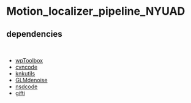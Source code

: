 # Motion_localizer_pipeline_NYUAD
 
## dependencies 

<br />  

*  [wpToolbox](https://github.com/putiw/wpToolbox)
*  [cvncode](https://github.com/cvnlab/cvncode)
*  [knkutils](https://github.com/cvnlab/knkutils)
*  [GLMdenoise](https://github.com/cvnlab/GLMdenoise)
*  [nsdcode](https://github.com/cvnlab/nsdcode)
*  [gifti](https://github.com/gllmflndn/gifti)

<br />   
